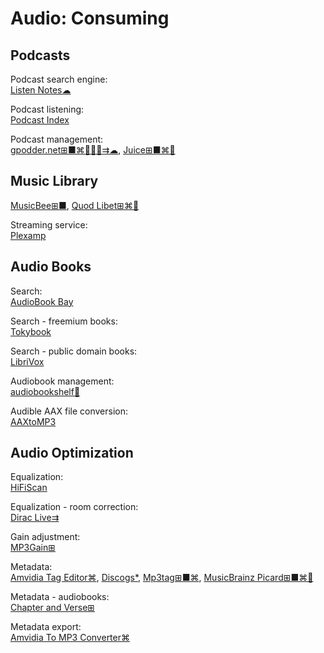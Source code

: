 # Audio: Consuming

## Podcasts

Podcast search engine:  
[Listen Notes☁](https://www.listennotes.com/)

Podcast listening:  
[Podcast Index](https://podcastindex.org/)

Podcast management:  
[gpodder.net⊞■⌘🐧🍎🤖⇉☁](https://gpodder.net/),
[Juice⊞■⌘🐧](http://juicereceiver.sourceforge.net/)

## Music Library

[MusicBee⊞■](https://getmusicbee.com/),
[Quod Libet⊞⌘🐧](https://quodlibet.readthedocs.io/)

Streaming service:  
[Plexamp](https://plexamp.com/)

## Audio Books

Search:  
[AudioBook Bay](https://theaudiobookbay.se/)

Search - freemium books:  
[Tokybook](https://tokybook.com/)

Search - public domain books:  
[LibriVox](https://librivox.org/)

Audiobook management:  
[audiobookshelf💾](https://www.audiobookshelf.org/)

Audible AAX file conversion:  
[AAXtoMP3](https://krumpetpirate.github.io/AAXtoMP3/)

## Audio Optimization

Equalization:  
[HiFiScan](https://github.com/erdewit/HiFiScan)

Equalization - room correction:  
[Dirac Live⇉](https://www.dirac.com/live/)

Gain adjustment:  
[MP3Gain⊞](http://mp3gain.sourceforge.net/)

Metadata:  
[Amvidia Tag Editor⌘](https://amvidia.com/tag-editor), 
[Discogs*](https://www.discogs.com/),
[Mp3tag⊞■⌘](https://www.mp3tag.de/en/),
[MusicBrainz Picard⊞■⌘🐧](https://picard.musicbrainz.org/)

Metadata - audiobooks:  
[Chapter and Verse⊞](http://lodensoftware.com/chapter-and-verse/)

Metadata export:  
[Amvidia To MP3 Converter⌘](https://amvidia.com/guides/music-organising/export-to-csv-text-files)
